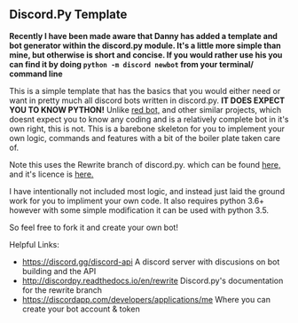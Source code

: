 ## Discord.Py Template

**Recently I have been made aware that Danny has added a template and bot generator within the discord.py module. It's a little more simple than mine, but otherwise is short and concise. If you would rather use his you can find it by doing `python -m discord newbot` from your terminal/ command line**

This is a simple template that has the basics that you would either need or want in pretty much all discord bots written in discord.py. **IT DOES EXPECT YOU TO KNOW PYTHON!**
Unlike [red bot,](https://github.com/Cog-Creators/Red-DiscordBot) and other similar projects, which doesnt expect you to know any coding and is a relatively complete bot in it's own right, this is not.
This is a barebone skeleton for you to implement your own logic, commands and features with a bit of the boiler plate taken care of.

Note this uses the Rewrite branch of discord.py. which can be found [here,](https://github.com/Rapptz/discord.py/tree/rewrite) and it's licence is [here.](https://github.com/Rapptz/discord.py/blob/rewrite/LICENSE)

I have intentionally not included most logic, and instead just laid the ground work for you to impliment your own code. It also requires python 3.6+ however with some simple modification it can be used with python 3.5.


So feel free to fork it and create your own bot!

Helpful Links:
- https://discord.gg/discord-api A discord server with discusions on bot building and the API
- http://discordpy.readthedocs.io/en/rewrite Discord.py's documentation for the rewrite branch
- https://discordapp.com/developers/applications/me Where you can create your bot account & token
